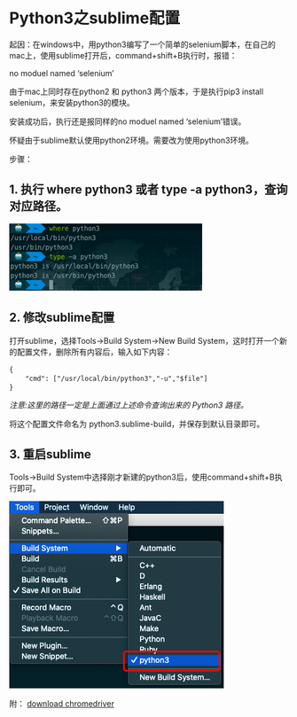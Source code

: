 # Python3之sublime配置

起因：在windows中，用python3编写了一个简单的selenium脚本，在自己的mac上，使用sublime打开后，command+shift+B执行时，报错：

no moduel named ‘selenium’

由于mac上同时存在python2 和 python3 两个版本，于是执行pip3 install selenium，来安装python3的模块。

安装成功后，执行还是报同样的no moduel named ‘selenium’错误。

怀疑由于sublime默认使用python2环境。需要改为使用python3环境。

步骤：
## 1. 执行 where python3 或者 type -a python3，查询对应路径。

![](./images/python_01_01.png)

## 2. 修改sublime配置

打开sublime，选择Tools->Build System->New Build System，这时打开一个新的配置文件，删除所有内容后，输入如下内容：
```
{
    "cmd": ["/usr/local/bin/python3","-u","$file"]
}
```
*注意:这里的路径一定是上面通过上述命令查询出来的 Python3 路径。*

将这个配置文件命名为 python3.sublime-build，并保存到默认目录即可。

## 3. 重启sublime

Tools->Build System中选择刚才新建的python3后，使用command+shift+B执行即可。

![](./images/python_01_02.png)

附：
[download chromedriver](http://chromedriver.storage.googleapis.com/index.html)